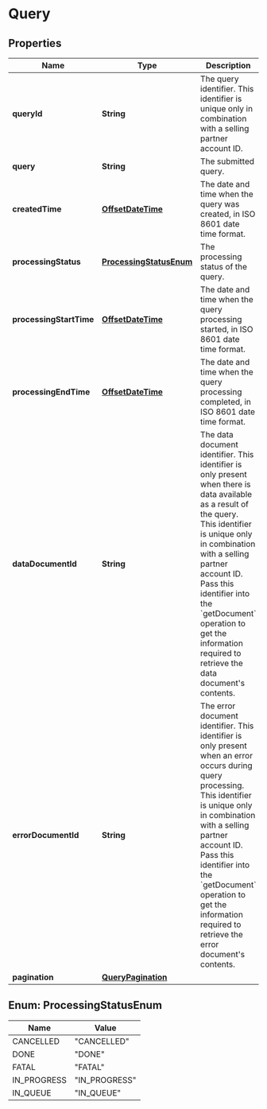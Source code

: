 
# Query

## Properties
Name | Type | Description | Notes
------------ | ------------- | ------------- | -------------
**queryId** | **String** | The query identifier. This identifier is unique only in combination with a selling partner account ID. | 
**query** | **String** | The submitted query. | 
**createdTime** | [**OffsetDateTime**](OffsetDateTime.md) | The date and time when the query was created, in ISO 8601 date time format. | 
**processingStatus** | [**ProcessingStatusEnum**](#ProcessingStatusEnum) | The processing status of the query. | 
**processingStartTime** | [**OffsetDateTime**](OffsetDateTime.md) | The date and time when the query processing started, in ISO 8601 date time format. |  [optional]
**processingEndTime** | [**OffsetDateTime**](OffsetDateTime.md) | The date and time when the query processing completed, in ISO 8601 date time format. |  [optional]
**dataDocumentId** | **String** | The data document identifier. This identifier is only present when there is data available as a result of the query. This identifier is unique only in combination with a selling partner account ID. Pass this identifier into the &#x60;getDocument&#x60; operation to get the information required to retrieve the data document&#39;s contents. |  [optional]
**errorDocumentId** | **String** | The error document identifier. This identifier is only present when an error occurs during query processing. This identifier is unique only in combination with a selling partner account ID. Pass this identifier into the &#x60;getDocument&#x60; operation to get the information required to retrieve the error document&#39;s contents. |  [optional]
**pagination** | [**QueryPagination**](QueryPagination.md) |  |  [optional]


<a name="ProcessingStatusEnum"></a>
## Enum: ProcessingStatusEnum
Name | Value
---- | -----
CANCELLED | &quot;CANCELLED&quot;
DONE | &quot;DONE&quot;
FATAL | &quot;FATAL&quot;
IN_PROGRESS | &quot;IN_PROGRESS&quot;
IN_QUEUE | &quot;IN_QUEUE&quot;



